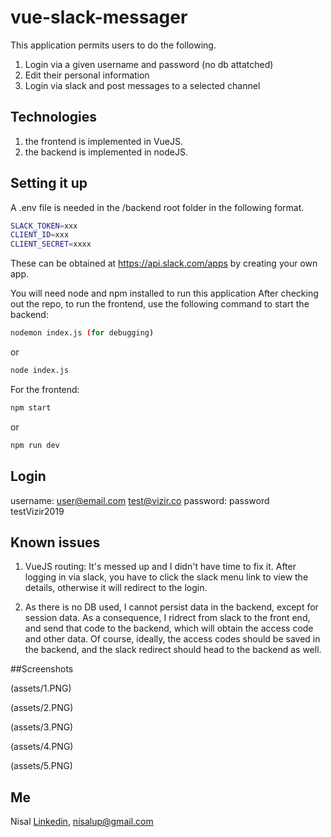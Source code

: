 # vue-slack-messager
This application permits users to do the following.
1) Login via a given username and password (no db attatched)
2) Edit their personal information
3) Login via slack and post messages to a selected channel

## Technologies
1) the frontend is implemented in VueJS.
2) the backend is implemented in nodeJS.

## Setting it up
A .env file is needed in the /backend root folder in the following format.

```bash
SLACK_TOKEN=xxx
CLIENT_ID=xxx
CLIENT_SECRET=xxxx
```

These can be obtained at https://api.slack.com/apps by creating your own app.

You will need node and npm installed to run this application
After checking out the repo, to run the frontend, use the following command to start the backend:

```bash
nodemon index.js (for debugging)
```
or
```bash
node index.js
```

For the frontend:

```bash
npm start
```
or
```bash
npm run dev
```
## Login
username: user@email.com    test@vizir.co
password: password          testVizir2019

## Known issues
1) VueJS routing: It's messed up and I didn't have time to fix it. After logging in via slack, you have to click the slack menu link to view the details, otherwise it will redirect to the login. 

2) As there is no DB used, I cannot persist data in the backend, except for session data. As a consequence, I ridrect from slack to the front end, and send that code to the backend, which will obtain the access code and other data.
Of course, ideally, the access codes should be saved in the backend, and the slack redirect should head to the backend as well.

##Screenshots

(assets/1.PNG)

(assets/2.PNG)

(assets/3.PNG)

(assets/4.PNG)

(assets/5.PNG)

## Me
Nisal [Linkedin](https://linkedin.com/in/nisalup/), nisalup@gmail.com
